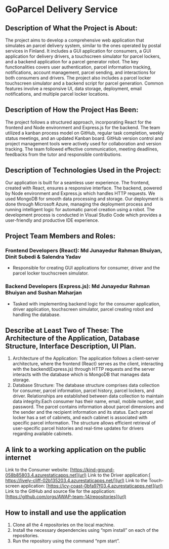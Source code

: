 # GoParcel Delivery Service
## Description of What the Project is About: 
The project aims to develop a comprehensive web application that simulates an parcel delivery system, similar to the ones operated by postal services in Finland. It includes a GUI application for consumers, a GUI application for delivery drivers, a touchscreen simulator for parcel lockers, and a backend application for a parcel generator robot. The key functionalities covers user authentication, parcel information tracking, notifications, account management, parcel sending, and interactions for both consumers and drivers. The project also includes a parcel locker touchscreen simulator and a backend script for parcel generation. Common features involve a responsive UI, data storage, deployment, email notifications, and multiple parcel locker locations.
## Description of How the Project Has Been:
The project follows a structured approach, incorporating React for the frontend and Node environment and Express.js for the backend. The team utilized a kanban process model on GitHub, regular task completion, weekly status meetings, and an updated Kanban board. GitHub version control and project management tools were actively used for collaboration and version tracking. The team followed effective communication, meeting deadlines, feedbacks from the tutor and responsible contributions.
## Description of Technologies Used in the Project: 
Our application is built for a seamless user experience. The frontend, created with React, ensures a responsive interface. The backend, powered by Node environment and Express.js which handles HTTP requests. We used MongoDB for smooth data processing and storage. Our deployment is done through Microsoft Azure, managing the deployment process and running intelligent logic for automatic parcel creation using a robot. The development process is conducted in Visual Studio Code which provides a user-friendly and productive IDE experience.


## Project Team Members and Roles:
### Frontend Developers (React): Md Junayedur Rahman Bhuiyan, Dinit Subedi & Salendra Yadav
- Responsible for creating GUI applications for consumer, driver and the parcel locker touchscreen simulator.
### Backend Developers (Express.js): Md Junayedur Rahman Bhuiyan and Sushan Maharjan
- Tasked with implementing backend logic for the consumer application, driver application, touchscreen simulator, parcel creating robot and handling the database. 

## Describe at Least Two of These: The Architecture of the Application, Database Structure, Interface Description, UI Plan.
1. Architecture of the Application:
The application follows a client-server architecture, where the frontend (React) serves as the client, interacting with the backend(Express.js) through HTTP requests and the server interacts with the database which is MongoDB that manages data storage.
2.	Database Structure:
The database structure comprises data collection for consumer, parcel information, parcel history, parcel lockers, and driver. Relationships are established between data collection to maintain data integrity.Each consumer has their name, email, mobile number, and password. The parcel contains information about parcel dimensions and the sender and the recipient information and its status. Each parcel locker has a set of cabinets, and each cabinet is associated with specific parcel information. The structure allows efficient retrieval of user-specific parcel histories and real-time updates for drivers regarding available cabinets.

## A link to a working application on the public internet
Link to the Consumer website: [https://kind-ground-058b85803.4.azurestaticapps.net](url)
Link to the Driver application:[ https://lively-cliff-02b135203.4.azurestaticapps.net/](url)
Link to the Touch-screen application: [https://icy-coast-0bfa97f03.4.azurestaticapps.net](url)
Link to the GitHub and source file for the application: [https://github.com/orgs/AWAP-team-14/repositories](url)

## How to install and use the application
1.	Clone all the 4 repositories on the local machine. 
2.	Install the necessary dependencies using “npm install” on each of the repositories.
3.	Run the repository using the command “npm start”.

